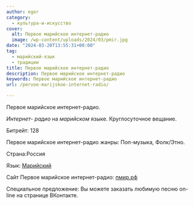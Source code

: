 ```yaml
---
author: egor
category:
  - культура-и-искусство
cover:
  alt: Первое марийское интернет-радио
  image: /wp-content/uploads/2024/03/pmir.jpg
date: "2024-03-20T13:55:31+00:00"
tag:
  - марийский-язык
  - традиции
title: Первое марийское интернет-радио
description: Первое марийское интернет-радио
keywords: Первое марийское интернет-радио
url: /pervoe-marijskoe-internet-radio/

---
```

Первое марийское интернет-радио.

_Интернет_- _радио_ на _марийском_ языке. Круглосуточное вещание.

Битрейт: 128

Первое марийское интернет-радио жанры: Поп-музыка, Фолк/Этно.

Страна:Россия

Язык: [Марийский](/filarmoniya/)

Сайт Первое марийское интернет-радио: [пмир.рф](https://xn--h1ahig.xn--p1ai/)

Специальное предложение: Вы можете заказать любимую песню on-line на странице ВКонтакте.
